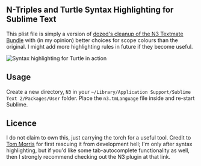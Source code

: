 ## N-Triples and Turtle Syntax Highlighting for Sublime Text

This plist file is simply a version of [dozed's cleanup of the N3 Textmate Bundle](https://github.com/dozed/n3-tmbundle/commit/36989068b7896a1738ddb2fa881acda543600eeb) with (in my opinion) better choices for scope colours than the original. I might add more highlighting rules in future if they become useful.

![Syntax highlighting for Turtle in action](https://github.com/the-frey/N-Triples-Turtle-Syntax-Highlighting-for-Sublime-Text/screen.png?raw=true "Syntax highlighting for Turtle in action")

## Usage

Create a new directory, `N3` in your `~/Library/Application Support/Sublime Text 2/Packages/User` folder. Place the `n3.tmLanguage` file inside and re-start Sublime. 

## Licence

I do not claim to own this, just carrying the torch for a useful tool. Credit to [Tom Morris](https://github.com/tommorris/n3-tmbundle) for first rescuing it from development hell; I'm only after syntax highlighting, but if you'd like some tab-autocomplete functionality as well, then I strongly recommend checking out the N3 plugin at that link. 
